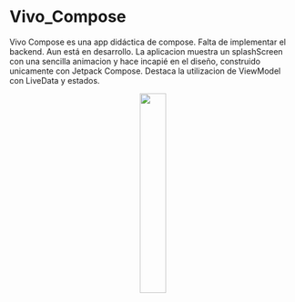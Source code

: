 # Vivo_Compose

Vivo Compose es una app didáctica de compose. Falta de implementar el backend. Aun está en desarrollo.
La aplicacion muestra un splashScreen con una sencilla animacion y hace incapié en el diseño, construido unicamente con Jetpack Compose.
Destaca la utilizacion de ViewModel con LiveData y estados.

<div style="text-align:center;">

<img src="https://s12.gifyu.com/images/2023-04-20-09-49-51.gif" width="30%">

</div>
